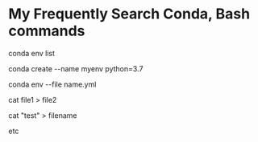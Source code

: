 # My Frequently Search Conda, Bash commands  

conda env list  

conda create --name myenv python=3.7 

conda env --file name.yml 

cat file1 > file2 

cat "test" > filename 

etc
